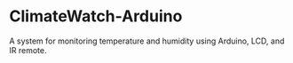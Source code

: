 # ClimateWatch-Arduino
A  system for monitoring temperature and humidity using Arduino, LCD, and IR remote.
